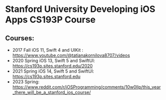 # Stanford University Developing iOS Apps CS193P Course

## Courses:
- 2017 Fall iOS 11, Swift 4 and UIKit : https://www.youtube.com/@tatianakornilova8707/videos
- 2020 Spring iOS 13, Swift 5 and SwiftUI: https://cs193p.sites.stanford.edu/2020
- 2021 Spring iOS 14, Swift 5 and SwiftUI: https://cs193p.sites.stanford.edu
- 2023 Spring: https://www.reddit.com/r/iOSProgramming/comments/10w0llp/this_year_there_will_be_a_stanford_ios_course/